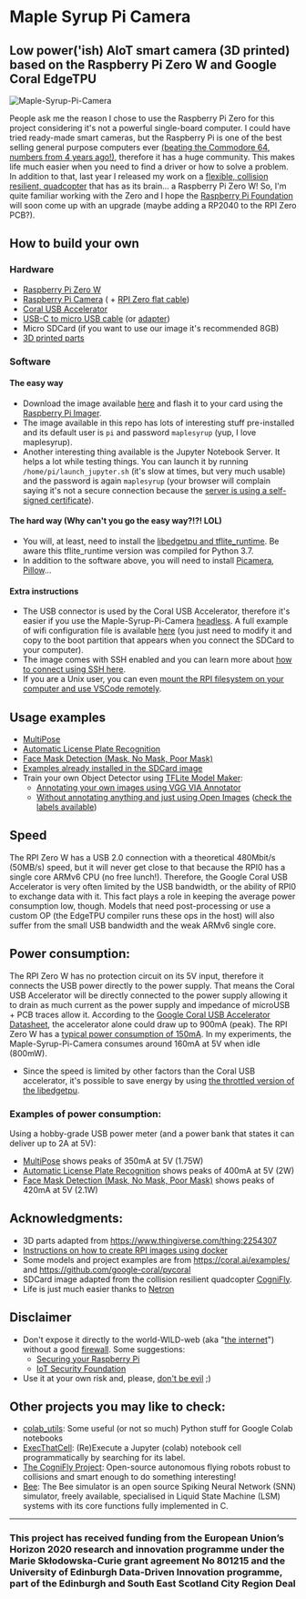 # Maple Syrup Pi Camera
## Low power('ish) AIoT smart camera (3D printed) based on the Raspberry Pi Zero W and Google Coral EdgeTPU

![Maple-Syrup-Pi-Camera](imgs/Maple-Syrup-Pi-Camera.png)

People ask me the reason I chose to use the Raspberry Pi Zero for this project considering it's not a powerful single-board computer. I could have tried ready-made smart cameras, but the Raspberry Pi is one of the best selling general purpose computers ever [(beating the Commodore 64, numbers from 4 years ago!)](https://magpi.raspberrypi.org/articles/raspberry-pi-sales), therefore it has a huge community. This makes life much easier when you need to find a driver or how to solve a problem. In addition to that, last year I released my work on a [flexible, collision resilient, quadcopter](https://thecognifly.github.io/) that has as its brain... a Raspberry Pi Zero W! So, I'm quite familiar working with the Zero and I hope the [Raspberry Pi Foundation](https://www.raspberrypi.org/) will soon come up with an upgrade (maybe adding a RP2040 to the RPI Zero PCB?).

## How to build your own

### Hardware
* [Raspberry Pi Zero W](https://www.raspberrypi.org/products/raspberry-pi-zero-w/)
* [Raspberry Pi Camera](https://www.raspberrypi.org/products/camera-module-v2/) ( + [RPI Zero flat cable](https://shop.pimoroni.com/products/camera-cable-raspberry-pi-zero-edition?variant=32092803891283))
* [Coral USB Accelerator](https://coral.ai/products/accelerator)
* [USB-C to micro USB cable](https://www.amazon.co.uk/gp/product/B07WW4J5ZN/) (or [adapter](https://www.amazon.co.uk/ARKTEK-female-Adapter-Samsung-Galaxy-USB-C-Micro/dp/B071W8WQBD/))
* Micro SDCard (if you want to use our image it's recommended 8GB)
* [3D printed parts](3D_files/)

### Software
#### **The easy way**
* Download the image available [here](https://github.com/ricardodeazambuja/Maple-Syrup-Pi-Camera/releases/download/v0.1/maplesyruppicam.img.gz) and flash it to your card using the [Raspberry Pi Imager](https://www.raspberrypi.org/blog/raspberry-pi-imager-imaging-utility/).
* The image available in this repo has lots of interesting stuff pre-installed and its default user is ```pi``` and password ```maplesyrup``` (yup, I love maplesyrup).
* Another interesting thing available is the Jupyter Notebook Server. It helps a lot while testing things. You can launch it by running ```/home/pi/launch_jupyter.sh``` (it's slow at times, but very much usable) and the password is again ```maplesyrup``` (your browser will complain saying it's not a secure connection because the [server is using a self-signed certificate](https://jupyter-notebook.readthedocs.io/en/stable/public_server.html)). 

#### **The hard way (Why can't you go the easy way?!?! LOL)**
* You will, at least, need to install the [libedgetpu and tflite_runtime](https://github.com/ricardodeazambuja/libedgetpu-rpi0/releases/tag/rpi0_tflite_edgetpu). Be aware this tflite_runtime version was compiled for Python 3.7.
* In addition to the software above, you will need to install [Picamera](https://picamera.readthedocs.io/), [Pillow](https://pillow.readthedocs.io/)...

#### **Extra instructions**
* The USB connector is used by the Coral USB Accelerator, therefore it's easier if you use the Maple-Syrup-Pi-Camera [headless](https://www.raspberrypi.org/documentation/configuration/wireless/headless.md). A full example of wifi configuration file is available [here](extras/wpa_supplicant.conf) (you just need to modify it and copy to the boot partition that appears when you connect the SDCard to your computer).
* The image comes with SSH enabled and you can learn more about [how to connect using SSH here](https://www.raspberrypi.org/documentation/remote-access/ssh/README.md).
* If you are a Unix user, you can even [mount the RPI filesystem on your computer and use VSCode remotely](https://ricardodeazambuja.com/linux/2021/05/08/vscode-remotely/).

## Usage examples
* [MultiPose](https://github.com/ricardodeazambuja/MultiPose-EdgeTPU-RPI0)
* [Automatic License Plate Recognition](https://github.com/ricardodeazambuja/ALPR-EdgeTPU-RPI0)
* [Face Mask Detection (Mask, No Mask, Poor Mask)](https://github.com/ricardodeazambuja/MaskDetection-EdgeTPU-RPI0)
* [Examples already installed in the SDCard image](Examples/)
* Train your own Object Detector using [TFLite Model Maker](https://www.tensorflow.org/lite/guide/model_maker):
  * [Annotating your own images using VGG VIA Annotator](https://github.com/ricardodeazambuja/Maple-Syrup-Pi-Camera/blob/main/Model_Maker_Object_Detection_Tutorial_modified_for_Maple_Syrup_Pi_Camera.ipynb)
  * [Without annotating anything and just using Open Images](https://github.com/ricardodeazambuja/Maple-Syrup-Pi-Camera/blob/main/Model_Maker_Object_Detection_Tutorial_detect_heads_using_Open_Images_modified_for_Maple_Syrup_Pi_Camera.ipynb) ([check the labels available](/open_images_labels.md))

## Speed
The RPI Zero W has a USB 2.0 connection with a theoretical 480Mbit/s (50MB/s) speed, but it will never get close to that because the RPI0 has a single core ARMv6 CPU (no free lunch!). Therefore, the Google Coral USB Accelerator is very often limited by the USB bandwidth, or the ability of RPI0 to exchange data with it. This fact plays a role in keeping the average power consumption low, though. Models that need post-processing or use a custom OP (the EdgeTPU compiler runs these ops in the host) will also suffer from the small USB bandwidth and the weak ARMv6 single core.

## Power consumption:
The RPI Zero W has no protection circuit on its 5V input, therefore it connects the USB power directly to the power supply. That means the Coral USB Accelerator will be directly connected to the power supply allowing it to drain as much current as the power supply and impedance of microUSB + PCB traces allow it. According to the [Google Coral USB Accelerator Datasheet](https://coral.ai/static/files/Coral-USB-Accelerator-datasheet.pdf), the accelerator alone could draw up to 900mA (peak). The RPI Zero W has a [typical power consumption of 150mA](https://www.raspberrypi.org/documentation/hardware/raspberrypi/power/README.md). In my experiments, the Maple-Syrup-Pi-Camera consumes around 160mA at 5V when idle (800mW).
* Since the speed is limited by other factors than the Coral USB accelerator, it's possible to save energy by using [the throttled version of the libedgetpu](https://github.com/ricardodeazambuja/libedgetpu-rpi0/releases/tag/rpi0_tflite_edgetpu).

### Examples of power consumption:  
Using a hobby-grade USB power meter (and a power bank that states it can deliver up to 2A at 5V):
* [MultiPose](https://github.com/ricardodeazambuja/MultiPose-EdgeTPU-RPI0) shows peaks of 350mA at 5V (1.75W)
* [Automatic License Plate Recognition](https://github.com/ricardodeazambuja/ALPR-EdgeTPU-RPI0) shows peaks of 400mA at 5V (2W)
* [Face Mask Detection (Mask, No Mask, Poor Mask)](https://github.com/ricardodeazambuja/MaskDetection-EdgeTPU-RPI0) shows peaks of 420mA at 5V (2.1W)

## Acknowledgments:
* 3D parts adapted from https://www.thingiverse.com/thing:2254307
* [Instructions on how to create RPI images using docker](https://ricardodeazambuja.com/rpi/2020/12/29/rpi2docker/)
* Some models and project examples are from https://coral.ai/examples/ and https://github.com/google-coral/pycoral
* SDCard image adapted from the collision resilient quadcopter [CogniFly](https://thecognifly.github.io/).
* Life is just much easier thanks to [Netron](https://netron.app/)

## Disclaimer
* Don't expose it directly to the world-WILD-web (aka "[the internet](https://en.wikipedia.org/wiki/Internet)") without a good [firewall](https://en.wikipedia.org/wiki/Firewall_(computing)). Some suggestions:
   * [Securing your Raspberry Pi](https://www.raspberrypi.org/documentation/configuration/security.md)
   * [IoT Security Foundation](https://www.iotsecurityfoundation.org/best-practice-guidelines/)
* Use it at your own risk and, please, [don't be evil](https://www.youtube.com/watch?v=b23wrRfy7SM) ;)

## Other projects you may like to check:
* [colab_utils](https://github.com/ricardodeazambuja/colab_utils/): Some useful (or not so much) Python stuff for Google Colab notebooks
* [ExecThatCell](https://github.com/ricardodeazambuja/ExecThatCell): (Re)Execute a Jupyter (colab) notebook cell programmatically by searching for its label.
* [The CogniFly Project](https://github.com/thecognifly): Open-source autonomous flying robots robust to collisions and smart enough to do something interesting!
* [Bee](https://github.com/ricardodeazambuja/Bee): The Bee simulator is an open source Spiking Neural Network (SNN) simulator, freely available, specialised in Liquid State Machine (LSM) systems with its core functions fully implemented in C.

---

### This project has received funding from the European Union’s Horizon 2020 research and innovation programme under the Marie Skłodowska-Curie grant agreement No 801215 and the University of Edinburgh Data-Driven Innovation programme, part of the Edinburgh and South East Scotland City Region Deal
